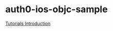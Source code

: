# auth0-ios-objc-sample

[Tutorials Introduction](https://auth0.com/docs/quickstart/native/ios-objc)
